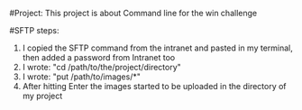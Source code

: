 #Project:
This project is about Command line for the win challenge

#SFTP steps:
1. I copied the SFTP command from the intranet and pasted in my terminal, then added a password from Intranet too
2. I wrote: "cd /path/to/the/project/directory"
3. I wrote: "put /path/to/images/*"
4. After hitting Enter the images started to be uploaded in the directory of my project 
